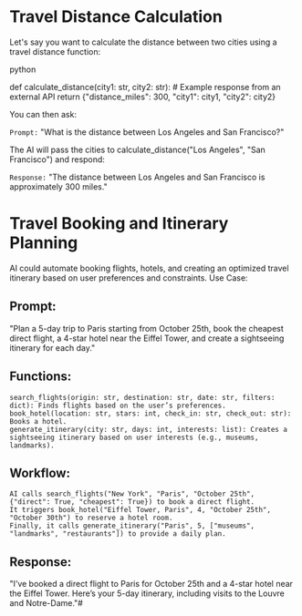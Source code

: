# Travel Distance Calculation

Let's say you want to calculate the distance between two cities using a travel distance function:

python

def calculate_distance(city1: str, city2: str):
    # Example response from an external API
    return {"distance_miles": 300, "city1": city1, "city2": city2}

You can then ask:

`Prompt:` "What is the distance between Los Angeles and San Francisco?"

The AI will pass the cities to calculate_distance("Los Angeles", "San Francisco") and respond:

`Response:` "The distance between Los Angeles and San Francisco is approximately 300 miles."


# Travel Booking and Itinerary Planning

AI could automate booking flights, hotels, and creating an optimized travel itinerary based on user preferences and constraints.
Use Case:

## Prompt:

"Plan a 5-day trip to Paris starting from October 25th, book the cheapest direct flight, a 4-star hotel near the Eiffel Tower, and create a sightseeing itinerary for each day."

## Functions:

    search_flights(origin: str, destination: str, date: str, filters: dict): Finds flights based on the user’s preferences.
    book_hotel(location: str, stars: int, check_in: str, check_out: str): Books a hotel.
    generate_itinerary(city: str, days: int, interests: list): Creates a sightseeing itinerary based on user interests (e.g., museums, landmarks).

## Workflow:

    AI calls search_flights("New York", "Paris", "October 25th", {"direct": True, "cheapest": True}) to book a direct flight.
    It triggers book_hotel("Eiffel Tower, Paris", 4, "October 25th", "October 30th") to reserve a hotel room.
    Finally, it calls generate_itinerary("Paris", 5, ["museums", "landmarks", "restaurants"]) to provide a daily plan.

## Response:

"I’ve booked a direct flight to Paris for October 25th and a 4-star hotel near the Eiffel Tower. Here’s your 5-day itinerary, including visits to the Louvre and Notre-Dame."#